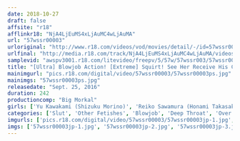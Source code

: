 ```yaml
---
date: 2018-10-27
draft: false
affsite: "r18"
afflinkr18: "NjA4LjEuMS4xLjAuMC4wLjAuMA"
url: "57wssr00003"
urloriginal: "http://www.r18.com/videos/vod/movies/detail/-/id=57wssr00003"
urlfinal: "http://media.r18.com/track/NjA4LjEuMS4xLjAuMC4wLjAuMA/videos/vod/movies/detail/-/id=57wssr00003"
samplevid: "awspv3001.r18.com/litevideo/freepv/5/57w/57wssr003/57wssr003_dmb_w.mp4"
title: "[Ultra] Blowjob Action! [Extreme] Squirt! See Her Receive His Cum Shots With Teary Eyes As She Gives Him A Deep Throat Blowjob When He Promised To Only Ask For A Regular Cock Sucking Monstrous Deep Throat Bitches 14 Girls 4 Hours"
mainimgurl: "pics.r18.com/digital/video/57wssr00003/57wssr00003ps.jpg"
mainimgs: "57wssr00003ps.jpg"
releasedate: "Sept. 25, 2016"
duration: 242
productioncomp: "Big Morkal"
girls: ['Yu Kawakami (Shizuku Morino)', 'Reiko Sawamura (Honami Takasaka, Masumi Takasaka)', 'Rei Mizuna (Rei Mizuna)', 'Hibiki Otsuki', 'Misa Yuki', 'Hinata Tachibana', 'Reiko Kobayakawa', 'Ruka Kanae', 'Mao Hamasaki', 'Kurea Hasumi']
categories: ['Slut', 'Other Fetishes', 'Blowjob', 'Deep Throat', 'Over 4 Hours', 'Hi-Def']
imgurls: ['pics.r18.com/digital/video/57wssr00003/57wssr00003jp-1.jpg', 'pics.r18.com/digital/video/57wssr00003/57wssr00003jp-2.jpg', 'pics.r18.com/digital/video/57wssr00003/57wssr00003jp-3.jpg', 'pics.r18.com/digital/video/57wssr00003/57wssr00003jp-4.jpg', 'pics.r18.com/digital/video/57wssr00003/57wssr00003jp-5.jpg', 'pics.r18.com/digital/video/57wssr00003/57wssr00003jp-6.jpg', 'pics.r18.com/digital/video/57wssr00003/57wssr00003jp-7.jpg', 'pics.r18.com/digital/video/57wssr00003/57wssr00003jp-8.jpg', 'pics.r18.com/digital/video/57wssr00003/57wssr00003jp-9.jpg', 'pics.r18.com/digital/video/57wssr00003/57wssr00003jp-10.jpg', 'pics.r18.com/digital/video/57wssr00003/57wssr00003jp-11.jpg', 'pics.r18.com/digital/video/57wssr00003/57wssr00003jp-12.jpg', 'pics.r18.com/digital/video/57wssr00003/57wssr00003jp-13.jpg', 'pics.r18.com/digital/video/57wssr00003/57wssr00003jp-14.jpg', 'pics.r18.com/digital/video/57wssr00003/57wssr00003jp-15.jpg', 'pics.r18.com/digital/video/57wssr00003/57wssr00003jp-16.jpg', 'pics.r18.com/digital/video/57wssr00003/57wssr00003jp-17.jpg', 'pics.r18.com/digital/video/57wssr00003/57wssr00003jp-18.jpg', 'pics.r18.com/digital/video/57wssr00003/57wssr00003jp-19.jpg', 'pics.r18.com/digital/video/57wssr00003/57wssr00003jp-20.jpg']
imgs: ['57wssr00003jp-1.jpg', '57wssr00003jp-2.jpg', '57wssr00003jp-3.jpg', '57wssr00003jp-4.jpg', '57wssr00003jp-5.jpg', '57wssr00003jp-6.jpg', '57wssr00003jp-7.jpg', '57wssr00003jp-8.jpg', '57wssr00003jp-9.jpg', '57wssr00003jp-10.jpg', '57wssr00003jp-11.jpg', '57wssr00003jp-12.jpg', '57wssr00003jp-13.jpg', '57wssr00003jp-14.jpg', '57wssr00003jp-15.jpg', '57wssr00003jp-16.jpg', '57wssr00003jp-17.jpg', '57wssr00003jp-18.jpg', '57wssr00003jp-19.jpg', '57wssr00003jp-20.jpg']
---
```

